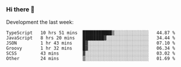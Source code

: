 ### Hi there 👋

Development the last week:
<!--START_SECTION:waka-->

```text
TypeScript   10 hrs 51 mins  ███████████▒░░░░░░░░░░░░░   44.87 %
JavaScript   8 hrs 20 mins   ████████▓░░░░░░░░░░░░░░░░   34.44 %
JSON         1 hr 43 mins    █▓░░░░░░░░░░░░░░░░░░░░░░░   07.10 %
Groovy       1 hr 32 mins    █▓░░░░░░░░░░░░░░░░░░░░░░░   06.34 %
SCSS         43 mins         ▓░░░░░░░░░░░░░░░░░░░░░░░░   03.02 %
Other        24 mins         ▒░░░░░░░░░░░░░░░░░░░░░░░░   01.69 %
```

<!--END_SECTION:waka-->

<!--
**JASONPANGGO/jasonpanggo** is a ✨ _special_ ✨ repository because its `README.md` (this file) appears on your GitHub profile.

Here are some ideas to get you started:

- 🔭 I’m currently working on ...
- 🌱 I’m currently learning ...
- 👯 I’m looking to collaborate on ...
- 🤔 I’m looking for help with ...
- 💬 Ask me about ...
- 📫 How to reach me: ...
- 😄 Pronouns: ...
- ⚡ Fun fact: ...
-->
